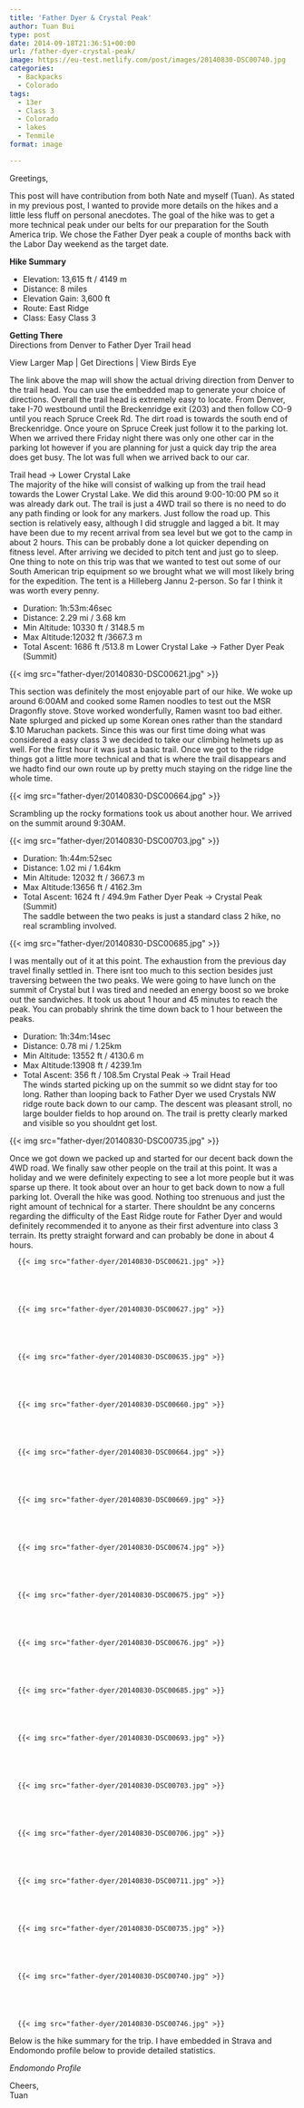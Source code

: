 ```yaml
---
title: 'Father Dyer & Crystal Peak'
author: Tuan Bui
type: post
date: 2014-09-18T21:36:51+00:00
url: /father-dyer-crystal-peak/
image: https://eu-test.netlify.com/post/images/20140830-DSC00740.jpg
categories:
  - Backpacks
  - Colorado
tags:
  - 13er
  - Class 3
  - Colorado
  - lakes
  - Tenmile
format: image

---
```

Greetings,

This post will have contribution from both Nate and myself (Tuan). As stated in my previous post, I wanted to provide more details on the hikes and a little less fluff on personal anecdotes. The goal of the hike was to get a more technical peak under our belts for our preparation for the South America trip. We chose the Father Dyer peak a couple of months back with the Labor Day weekend as the target date.

**Hike Summary**

  * Elevation: 13,615 ft / 4149 m
  * Distance: 8 miles
  * Elevation Gain: 3,600 ft
  * Route: East Ridge
  * Class: Easy Class 3

**Getting There**  
Directions from Denver to Father Dyer Trail head




View Larger Map | Get Directions | View Birds Eye





The link above the map will show the actual driving direction from Denver to the trail head. You can use the embedded map to generate your choice of directions. Overall the trail head is extremely easy to locate. From Denver, take I-70 westbound until the Breckenridge exit (203) and then follow CO-9 until you reach Spruce Creek Rd. The dirt road is towards the south end of Breckenridge. Once youre on Spruce Creek just follow it to the parking lot. When we arrived there Friday night there was only one other car in the parking lot however if you are planning for just a quick day trip the area does get busy. The lot was full when we arrived back to our car.




Trail head -> Lower Crystal Lake  
The majority of the hike will consist of walking up from the trail head towards the Lower Crystal Lake. We did this around 9:00-10:00 PM so it was already dark out. The trail is just a 4WD trail so there is no need to do any path finding or look for any markers. Just follow the road up. This section is relatively easy, although I did struggle and lagged a bit. It may have been due to my recent arrival from sea level but we got to the camp in about 2 hours. This can be probably done a lot quicker depending on fitness level. After arriving we decided to pitch tent and just go to sleep. One thing to note on this trip was that we wanted to test out some of our South American trip equipment so we brought what we will most likely bring for the expedition. The tent is a Hilleberg Jannu 2-person. So far I think it was worth every penny.

  * Duration: 1h:53m:46sec
  * Distance: 2.29 mi / 3.68 km
  * Min Altitude: 10330 ft / 3148.5 m
  * Max Altitude:12032 ft /3667.3 m
  * Total Ascent: 1686 ft /513.8 m
Lower Crystal Lake -> Father Dyer Peak (Summit)

  {{< img src="father-dyer/20140830-DSC00621.jpg" >}}
		      


This section was definitely the most enjoyable part of our hike. We woke up around 6:00AM and cooked some Ramen noodles to test out the MSR Dragonfly stove. Stove worked wonderfully, Ramen wasnt too bad either. Nate splurged and picked up some Korean ones rather than the standard $.10 Maruchan packets. Since this was our first time doing what was considered a easy class 3 we decided to take our climbing helmets up as well. For the first hour it was just a basic trail. Once we got to the ridge things got a little more technical and that is where the trail disappears and we hadto find our own route up by pretty much staying on the ridge line the whole time.


  {{< img src="father-dyer/20140830-DSC00664.jpg" >}}
		      


Scrambling up the rocky formations took us about another hour. We arrived on the summit around 9:30AM.


  {{< img src="father-dyer/20140830-DSC00703.jpg" >}}
		      


  * Duration: 1h:44m:52sec
  * Distance: 1.02 mi / 1.64km
  * Min Altitude: 12032 ft / 3667.3 m
  * Max Altitude:13656 ft / 4162.3m
  * Total Ascent: 1624 ft / 494.9m
Father Dyer Peak -> Crystal Peak (Summit)  
The saddle between the two peaks is just a standard class 2 hike, no real scrambling involved.


  {{< img src="father-dyer/20140830-DSC00685.jpg" >}}
		      


I was mentally out of it at this point. The exhaustion from the previous day travel finally settled in. There isnt too much to this section besides just traversing between the two peaks. We were going to have lunch on the summit of Crystal but I was tired and needed an energy boost so we broke out the sandwiches. It took us about 1 hour and 45 minutes to reach the peak. You can probably shrink the time down back to 1 hour between the peaks.

  * Duration: 1h:34m:14sec
  * Distance: 0.78 mi / 1.25km
  * Min Altitude: 13552 ft / 4130.6 m
  * Max Altitude:13908 ft / 4239.1m
  * Total Ascent: 356 ft / 108.5m
Crystal Peak -> Trail Head  
The winds started picking up on the summit so we didnt stay for too long. Rather than looping back to Father Dyer we used Crystals NW ridge route back down to our camp. The descent was pleasant stroll, no large boulder fields to hop around on. The trail is pretty clearly marked and visible so you shouldnt get lost.


  {{< img src="father-dyer/20140830-DSC00735.jpg" >}}
		      


Once we got down we packed up and started for our decent back down the 4WD road. We finally saw other people on the trail at this point. It was a holiday and we were definitely expecting to see a lot more people but it was sparse up there. It took about over an hour to get back down to now a full parking lot. Overall the hike was good. Nothing too strenuous and just the right amount of technical for a starter. There shouldnt be any concerns regarding the difficulty of the East Ridge route for Father Dyer and would definitely recommended it to anyone as their first adventure into class 3 terrain. Its pretty straight forward and can probably be done in about 4 hours.





      {{< img src="father-dyer/20140830-DSC00621.jpg" >}}
                
    



      {{< img src="father-dyer/20140830-DSC00627.jpg" >}}
                
    



      {{< img src="father-dyer/20140830-DSC00635.jpg" >}}
                
    



      {{< img src="father-dyer/20140830-DSC00660.jpg" >}}
                
    



      {{< img src="father-dyer/20140830-DSC00664.jpg" >}}
                
    



      {{< img src="father-dyer/20140830-DSC00669.jpg" >}}
                
    



      {{< img src="father-dyer/20140830-DSC00674.jpg" >}}
                
    



      {{< img src="father-dyer/20140830-DSC00675.jpg" >}}
                
    



      {{< img src="father-dyer/20140830-DSC00676.jpg" >}}
                
    



      {{< img src="father-dyer/20140830-DSC00685.jpg" >}}
                
    



      {{< img src="father-dyer/20140830-DSC00693.jpg" >}}
                
    



      {{< img src="father-dyer/20140830-DSC00703.jpg" >}}
                
    



      {{< img src="father-dyer/20140830-DSC00706.jpg" >}}
                
    



      {{< img src="father-dyer/20140830-DSC00711.jpg" >}}
                
    



      {{< img src="father-dyer/20140830-DSC00735.jpg" >}}
                
    



      {{< img src="father-dyer/20140830-DSC00740.jpg" >}}
                
    



      {{< img src="father-dyer/20140830-DSC00746.jpg" >}}
                
    






Below is the hike summary for the trip. I have embedded in Strava and Endomondo profile below to provide detailed statistics.

_Endomondo Profile_



Cheers,  
Tuan